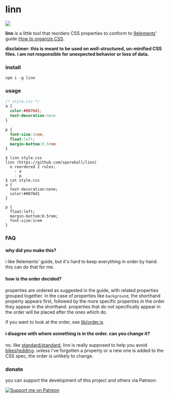 # linn

<a href="https://www.npmjs.com/package/linn"><img src="https://img.shields.io/npm/v/linn" /></a>

**linn** is a little tool that reorders CSS properties to conform to [9elements](https://9elements.com)' guide [How to organize CSS](https://9elements.com/css-rule-order).

**disclaimer: this is meant to be used on well-structured, un-minified CSS files. i am not responsible for unexpected behavior or loss of data.**

### install
```
npm i -g linn
```

### usage
```css
/* style.css */
a {
  color:#0076d1;
  text-decoration:none
}

p {
  font-size:1rem;
  float:left;
  margin-bottom:0.5rem
}
```
```
$ linn style.css
linn (https://github.com/sporeball/linn)
  o reordered 2 rules:
    - a
    - p
$ cat style.css
a {
  text-decoration:none;
  color:#0076d1
}

p {
  float:left;
  margin-bottom:0.5rem;
  font-size:1rem
}
```

### FAQ

#### why did you make this?
i like 9elements' guide, but it's hard to keep everything in order by hand. this can do that for me.

#### how is the order decided?
properties are ordered as suggested in the guide, with related properties grouped together. in the case of properties like `background`, the shorthand property appears first, followed by the more specific properties in the order they appear in the shorthand. properties that do not specifically appear in the order will be placed after the ones which do.

if you want to look at the order, see [lib/order.js](https://github.com/sporeball/linn/blob/master/lib/order.js).

#### i disagree with where something is in the order. can you change it?
no. like [standard/standard](https://github.com/standard/standard), linn is really supposed to help you avoid [bikeshedding](https://docs.freebsd.org/en/books/faq/#bikeshed-painting). unless i've forgotten a property or a new one is added to the CSS spec, the order is unlikely to change.

### donate
you can support the development of this project and others via Patreon:

[![Support me on Patreon](https://img.shields.io/endpoint.svg?url=https%3A%2F%2Fshieldsio-patreon.vercel.app%2Fapi%3Fusername%3Dsporeball%26type%3Dpledges%26suffix%3D%252Fmonth&style=for-the-badge)](https://patreon.com/sporeball)
